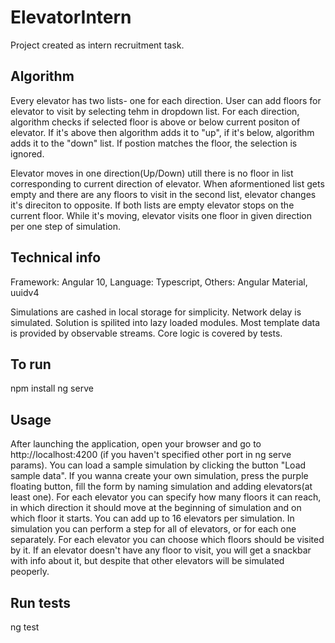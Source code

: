 # ElevatorIntern
Project created as intern recruitment task. 

## Algorithm
Every elevator has two lists- one for each direction.
User can add floors for elevator to visit by selecting tehm in dropdown list.
For each direction, algorithm checks if selected floor is above or below current positon of elevator.
If it's above then algorithm adds it to "up", if it's below, algorithm adds it to the "down" list.
If postion matches the floor, the selection is ignored.

Elevator moves in one direction(Up/Down) utill there is no floor in list corresponding to current direction of elevator.
When aformentioned list gets empty and there are any floors to visit in the second list, elevator changes it's direciton to opposite. If both lists are empty elevator stops on the current floor.
While it's moving, elevator visits one floor in given direction per one step of simulation.

## Technical info
Framework: Angular 10,
Language: Typescript,
Others: Angular Material, uuidv4

Simulations are cashed in local storage for simplicity. Network delay is simulated.
Solution is spilited into lazy loaded modules.
Most template data is provided by observable streams.
Core logic is covered by tests.

## To run
npm install
ng serve

## Usage
After launching the application, open your browser and go to http://localhost:4200 (if you haven't specified other port in ng serve params). You can load a sample simulation by clicking the button "Load sample data". If you wanna create your own simulation, press the purple floating button, fill the form by naming simulation and adding elevators(at least one). For each elevator you can specify how many floors it can reach, in which direction it should move at the beginning of simulation and on which floor it starts.
You can add up to 16 elevators per simulation.
In simulation you can perform a step for all of elevators, or for each one separately. For each elevator you can choose which floors should be visited by it. If an elevator doesn't have any floor to visit, you will get a snackbar with info about it, but despite that other elevators will be simulated peoperly.

## Run tests
ng test


